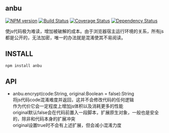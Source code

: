 ## anbu

[![NPM version](https://badge.fury.io/js/anbu.png)](https://npmjs.org/package/anbu)
[![Build Status](https://travis-ci.org/army8735/anbu.svg?branch=master)](https://travis-ci.org/army8735/anbu)
[![Coverage Status](https://coveralls.io/repos/army8735/anbu/badge.png)](https://coveralls.io/r/army8735/anbu)
[![Dependency Status](https://david-dm.org/army8735/anbu.png)](https://david-dm.org/army8735/anbu)

使js代码极为难读，增加被破解的成本。由于浏览器宿主运行环境的关系，所有js都是公开的，无法加密，唯一的办法就是混淆使其不易阅读。

## INSTALL

```js
npm install anbu
```

## API

* anbu.encrypt(code:String, original:Boolean = false):String
<br/>将js代码code混淆难度并返回，这并不会修改代码的任何逻辑
<br/>作为代价它会一定程度上增加js体积以及消耗更多的性能
<br/>original默认false会在代码前置入一段脚本，扩展原生对象，一般也是安全的，除非和代码本身的扩展冲突
<br/>original设置true时不会有上述扩展，但会减小混淆力度